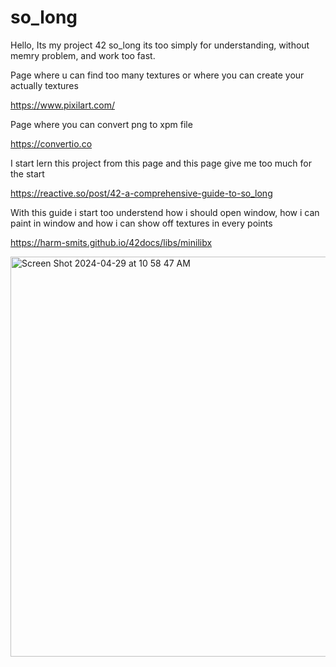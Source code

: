 # so_long

Hello,
Its my project 42 so_long
its too simply for understanding, without memry problem, and work too fast.

Page where u can find too many textures or where you can create your actually textures

https://www.pixilart.com/

Page where you can convert png to xpm file 

https://convertio.co

I start lern this project from this page and this page give me too much for the start

https://reactive.so/post/42-a-comprehensive-guide-to-so_long

With this guide i start too understend how i should open window, how i can paint in window and how i can show off textures in every points

https://harm-smits.github.io/42docs/libs/minilibx

<img width="640" alt="Screen Shot 2024-04-29 at 10 58 47 AM" src="https://github.com/Morf1k00/so_long/assets/150341297/0310216c-6d5d-40e9-ae9a-25b5840fb873">
